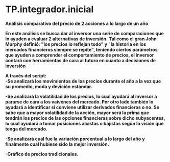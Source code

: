 # TP.integrador.inicial

**Análisis comparativo del precio de 2 acciones a lo largo de un año**

**En este análisis se busca dar al inversor una serie de comparaciones que lo ayuden a evaluar 2 alternativas de inversión.**
**Tal como el gran John Murphy definió: "los precios lo reflejan todo" y "la historia en los mercados financieros siempre se repite",
  teniendo ciertos parámetros que ayuden a comprender el comportamiento de precios, el inversor contará con herramientas de cara al futuro en cuanto a decisiones de     inversión**
  
**A través del script:**  
**-Se analizará los movimientos de los precios durante el año a la vez que su promedio, moda y devición estándar.**

**-Se analizará la volatilidad de los precios, lo cual ayudará al inversor a pararse de cara a los vaivénes del mercado. Por otro lado también lo ayudará a
  identificar si conviene utilizar derivados financieros o no. Se sabe que a mayor volatilidad de la acción, mayor será la prima que tendrán los precios de las
  opciones financieras sobre dicho subyacentes, lo cual ayudará a tomar posiciones alcistas o bajistas según la visión que tenga del mercado.**
  
**-Se analizará cual fue la variación porcentual a lo largo del año y finalmente cual hubiese sido la mejor inversión.**

**-Gráfico de precios tradicionales.**



